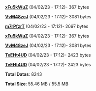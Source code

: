 [**xFu5kWuZ**](/data/xFu5kWuZ.txt) (04/02/23 - 17:12)- 367 bytes

[**VvM48zeJ**](/data/VvM48zeJ.txt) (04/02/23 - 17:12)- 3081 bytes

[**m7rPfzrT**](/data/m7rPfzrT.txt) (04/02/23 - 17:12)- 2097 bytes

[**xFu5kWuZ**](/data/xFu5kWuZ.txt) (04/02/23 - 17:12)- 367 bytes

[**VvM48zeJ**](/data/VvM48zeJ.txt) (04/02/23 - 17:12)- 3081 bytes

[**TeEHt4UD**](/data/TeEHt4UD.txt) (04/02/23 - 17:12)- 2423 bytes

[**TeEHt4UD**](/data/TeEHt4UD.txt) (04/02/23 - 17:12)- 2423 bytes

**Total Datas**: 8243

**Total Size**: 55.46 MB / 55.5 MB
